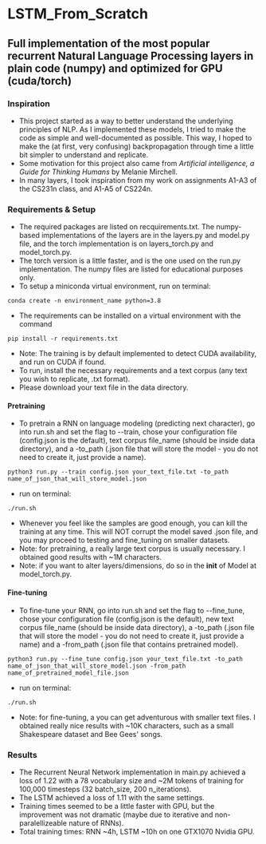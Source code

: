 # LSTM_From_Scratch
## Full implementation of the most popular recurrent Natural Language Processing layers in plain code (numpy) and optimized for GPU (cuda/torch)

### Inspiration
- This project started as a way to better understand the underlying principles of NLP. As I implemented these models, I tried to make the code as simple and well-documented as possible. This way, I hoped to make the (at first, very confusing) backpropagation through time a little bit simpler to understand and replicate.
- Some motivation for this project also came from <i>Artificial intelligence, a Guide for Thinking Humans</i> by Melanie Mirchell.
- In many layers, I took inspiration from my work on assignments A1-A3 of the CS231n class, and A1-A5 of CS224n.

### Requirements & Setup
- The required packages are listed on recquirements.txt. The numpy-based implementations of the layers are in the layers.py and model.py file, and the torch implementation is on layers_torch.py and model_torch.py.
- The torch version is a little faster, and is the one used on the run.py implementation. The numpy files are listed for educational purposes only.
- To setup a miniconda virtual environment, run on terminal:
```
conda create -n environment_name python=3.8
```
- The requirements can be installed on a virtual environment with the command
```
pip install -r requirements.txt
```
- Note: The training is by default implemented to detect CUDA availability, and run on CUDA if found.
- To run, install the necessary requirements and a text corpus (any text you wish to replicate, .txt format).
- Please download your text file in the data directory.
#### Pretraining
- To pretrain a RNN on language modeling (predicting next character), go into run.sh and set the flag to --train, chose your configuration file (config.json is the default), text corpus file_name (should be inside data directory), and a -to_path (.json file that will store the model - you do not need to create it, just provide a name).
```
python3 run.py --train config.json your_text_file.txt -to_path name_of_json_that_will_store_model.json
```
- run on terminal:
```
./run.sh
```
- Whenever you feel like the samples are good enough, you can kill the training at any time. This will NOT corrupt the model saved .json file, and you may proceed to testing and fine_tuning on smaller datasets.
- Note: for pretraining, a really large text corpus is usually necessary. I obtained good results with ~1M characters.
- Note: if you want to alter layers/dimensions, do so in the __init__ of Model at model_torch.py.
  
#### Fine-tuning
- To fine-tune your RNN, go into run.sh and set the flag to --fine_tune, chose your configuration file (config.json is the default), new text corpus file_name (should be inside data directory), a -to_path (.json file that will store the model - you do not need to create it, just provide a name) and a -from_path (.json file that contains pretrained model).
```
python3 run.py --fine_tune config.json your_text_file.txt -to_path name_of_json_that_will_store_model.json -from_path name_of_pretrained_model_file.json
```
- run on terminal:
```
./run.sh
```
- Note: for fine-tuning, a you can get adventurous with smaller text files. I obtained really nice results with ~10K characters, such as a small Shakespeare dataset and Bee Gees' songs.
### Results
- The Recurrent Neural Network implementation in main.py achieved a loss of 1.22 with a 78 vocabulary size and ~2M tokens of training for 100,000 timesteps (32 batch_size, 200 n_iterations).
- The LSTM achieved a loss of 1.11 with the same settings.
- Training times seemed to be a little faster with GPU, but the improvement was not dramatic (maybe due to iterative and non-paralellizeable nature of RNNs).
- Total training times: RNN ~4h, LSTM ~10h on one GTX1070 Nvidia GPU.
